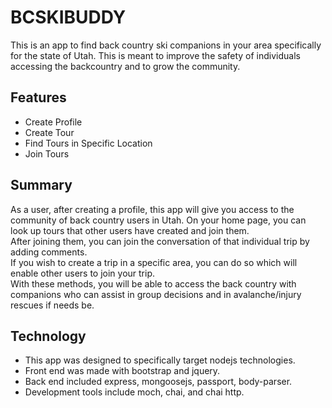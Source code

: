 BCSKIBUDDY
==========
This is an app to find back country ski companions in your area specifically for the state of Utah.
This is meant to improve the safety of individuals accessing the backcountry and to grow the community.

Features
--------
- Create Profile
- Create Tour
- Find Tours in Specific Location
- Join Tours

Summary
-------
As a user, after creating a profile, this app will give you access to the community of back country
users in Utah.  On your home page, you can look up tours that other users have created and join them.  
After joining them, you can join the conversation of that individual trip by adding comments.  
If you wish to create a trip in a specific area, you can do so which will enable other users to join your trip.  
With these methods, you will be able to access the back country with companions who can assist in group decisions 
and in avalanche/injury rescues if needs be.  

Technology
----------
- This app was designed to specifically target nodejs technologies.
- Front end was made with bootstrap and jquery.
- Back end included express, mongoosejs, passport, body-parser.
- Development tools include moch, chai, and chai http.




